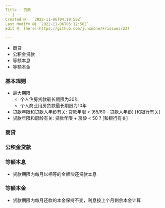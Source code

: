 ```yaml
---
Title | 贷款
-- | --
Created @ | `2022-11-06T04:19:50Z`
Last Modify @| `2022-11-06T05:12:50Z`
Edit @| [here](https://github.com/junxnone/F/issues/23)

---
```

- 商贷
- 公积金贷款
- 等额本息
- 等额本金

### 基本规则

- 最大期限
  - 个人住房贷款最长期限为30年
  - 个人商业用房贷款最长期限为10年
- 贷款年限和贷款人年龄有关: 贷款年限 < (65/60 - 贷款人年龄) [和银行有关]
- 贷款年限和房龄有关: 贷款年限 + 房龄 < 50 ? [和银行有关]

### 商贷

### 公积金贷款


### 等额本息

- 贷款期限内每月以相等的金额偿还贷款本息

### 等额本金

- 贷款期限内每月还款的本金保持不变，利息按上个月剩余本金计算
